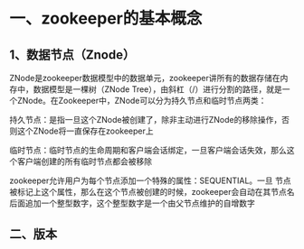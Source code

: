 # 一、zookeeper的基本概念

## 1、数据节点（Znode）

ZNode是zookeeper数据模型中的数据单元，zookeeper讲所有的数据存储在内存中，数据模型是一棵树（ZNode Tree），由斜杠（/）进行分割的路径，就是一个ZNode。在Zookeeper中，ZNode可以分为持久节点和临时节点两类：

持久节点：是指一旦这个ZNode被创建了，除非主动进行ZNode的移除操作，否则这个ZNode将一直保存在zookeeper上 

临时节点：临时节点的生命周期和客户端会话绑定，一旦客户端会话失效，那么这个客户端创建的所有临时节点都会被移除

zookeeper允许用户为每个节点添加一个特殊的属性：SEQUENTIAL。一旦 节点被标记上这个属性，那么在这个节点被创建的时候，zookeeper会自动在其节点名后面追加一个整型数字，这个整型数字是一个由父节点维护的自增数字

## 二、版本